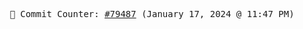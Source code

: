 <p align="center">
    <samp>
        📮 Commit Counter: <a href="https://github.com/Javascript-void0/Javascript-void0/commits/main">#79487</a> (January 17, 2024 @ 11:47 PM)
    </samp>
</p>